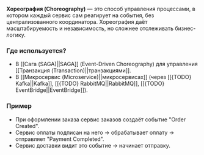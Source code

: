 **Хореография (Choreography)** — это способ управления процессами, в котором каждый сервис сам реагирует на события, без централизованного координатора. Хореография даёт масштабируемость и независимость, но сложнее отслеживать бизнес-логику.


### Где используется?

- В [[Сага (SAGA)||SAGA]] (Event-Driven Choreography) для управления [[Транзакция (Transaction)||транзакциями]].
- В [[Микросервис (Microservice)||микросервисах]] (через [[{TODO} Kafka||Kafka]], [[{TODO} RabbitMQ||RabbitMQ]], [[{TODO} EventBridge||EventBridge]]).


### Пример

- При оформлении заказа сервис заказов создаёт событие "Order Created".
- Сервис оплаты подписан на него → обрабатывает оплату → отправляет "Payment Completed".
- Сервис доставки видит это событие → начинает отправку.
